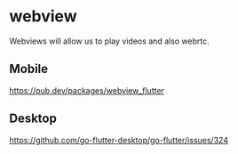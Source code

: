 # webview

Webviews will allow us to play videos and also webrtc.


## Mobile

https://pub.dev/packages/webview_flutter


## Desktop

https://github.com/go-flutter-desktop/go-flutter/issues/324

